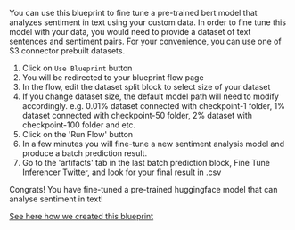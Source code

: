 You can use this blueprint to fine tune a pre-trained bert model that analyzes sentiment in text using your custom data.
In order to fine tune this model with your data, you would need to provide a dataset of text sentences and sentiment pairs.
For your convenience, you can use one of S3 connector prebuilt datasets.
1. Click on `Use Blueprint` button
2. You will be redirected to your blueprint flow page
3. In the flow, edit the dataset split block to select size of your dataset
4. If you change dataset size, the default model path will need to modify accordingly. e.g. 0.01% dataset connected with checkpoint-1 folder, 1% dataset connected with checkpoint-50 folder, 2% dataset with checkpoint-100 folder and etc.
4. Click on the 'Run Flow' button
5. In a few minutes you will fine-tune a new sentiment analysis model and produce a batch prediction result.
6. Go to the 'artifacts' tab in the last batch prediction block, Fine Tune Inferencer Twitter, and look for your final result in .csv

Congrats! You have fine-tuned a pre-trained huggingface model that can analyse sentiment in text!

[See here how we created this blueprint](https://github.com/cnvrg/fine-tune-bert-sentiment-analysis-blueprint)
